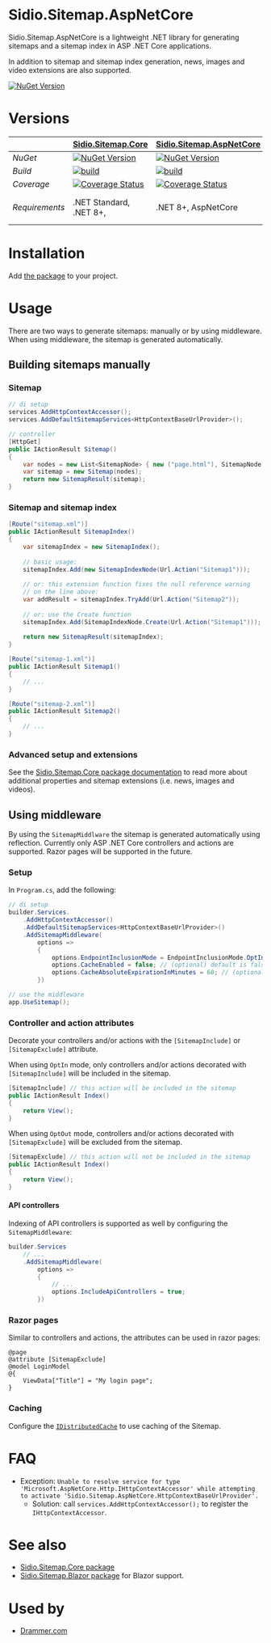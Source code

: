 Sidio.Sitemap.AspNetCore
=============
Sidio.Sitemap.AspNetCore is a lightweight .NET library for generating sitemaps and a sitemap index in ASP .NET Core applications.

In addition to sitemap and sitemap index generation, news, images and video extensions are also supported.

[![NuGet Version](https://img.shields.io/nuget/v/Sidio.Sitemap.AspNetCore)](https://www.nuget.org/packages/Sidio.Sitemap.AspNetCore/)

# Versions

|            | [Sidio.Sitemap.Core](https://github.com/marthijn/Sidio.Sitemap.Core)| [Sidio.Sitemap.AspNetCore](https://github.com/marthijn/Sidio.Sitemap.AspNetCore)                                                                                                                                                               | [Sidio.Sitemap.Blazor](https://github.com/marthijn/Sidio.Sitemap.Blazor)                                                                                                                                                           |
|------------|---------------------------------------------------------------------------------------------------------------------------|--------------------------------------------------------------------------------------------------------------------------------------------------------------------------------------------|------------------------------------------------------------------------------------------------------------------------------------------------------------------------------------|
| *NuGet*    | [![NuGet Version](https://img.shields.io/nuget/v/Sidio.Sitemap.Core)](https://www.nuget.org/packages/Sidio.Sitemap.Core/) | [![NuGet Version](https://img.shields.io/nuget/v/Sidio.Sitemap.AspNetCore)](https://www.nuget.org/packages/Sidio.Sitemap.AspNetCore/)                                                      | [![NuGet Version](https://img.shields.io/nuget/v/Sidio.Sitemap.Blazor)](https://www.nuget.org/packages/Sidio.Sitemap.Blazor/)                                                      |
| *Build*    | [![build](https://github.com/marthijn/Sidio.Sitemap.Core/actions/workflows/build.yml/badge.svg)](https://github.com/marthijn/Sidio.Sitemap.Core/actions/workflows/build.yml)| [![build](https://github.com/marthijn/Sidio.Sitemap.AspNetCore/actions/workflows/build.yml/badge.svg)](https://github.com/marthijn/Sidio.Sitemap.AspNetCore/actions/workflows/build.yml)   | [![build](https://github.com/marthijn/Sidio.Sitemap.Blazor/actions/workflows/build.yml/badge.svg)](https://github.com/marthijn/Sidio.Sitemap.Blazor/actions/workflows/build.yml)   |
| *Coverage* | [![Coverage Status](https://coveralls.io/repos/github/marthijn/Sidio.Sitemap.Core/badge.svg?branch=main)](https://coveralls.io/github/marthijn/Sidio.Sitemap.Core?branch=main)| [![Coverage Status](https://coveralls.io/repos/github/marthijn/Sidio.Sitemap.AspNetCore/badge.svg?branch=main)](https://coveralls.io/github/marthijn/Sidio.Sitemap.AspNetCore?branch=main) | [![Coverage Status](https://coveralls.io/repos/github/marthijn/Sidio.Sitemap.Blazor/badge.svg?branch=main)](https://coveralls.io/github/marthijn/Sidio.Sitemap.Blazor?branch=main) |
| *Requirements*|.NET Standard, .NET 8+, | .NET 8+, AspNetCore|.NET 8+, AspNetCore, Blazor server|

# Installation
Add [the package](https://www.nuget.org/packages/Sidio.Sitemap.AspNetCore/) to your project.

# Usage
There are two ways to generate sitemaps: manually or by using middleware. When using middleware, the sitemap is generated automatically.

## Building sitemaps manually
### Sitemap
```csharp
// di setup
services.AddHttpContextAccessor();
services.AddDefaultSitemapServices<HttpContextBaseUrlProvider>();

// controller
[HttpGet]
public IActionResult Sitemap()
{
    var nodes = new List<SitemapNode> { new ("page.html"), SitemapNode.Create(Url.Action("Index")) };
    var sitemap = new Sitemap(nodes);
    return new SitemapResult(sitemap);
}
```

### Sitemap and sitemap index
```csharp
[Route("sitemap.xml")]
public IActionResult SitemapIndex()
{
    var sitemapIndex = new SitemapIndex();
    
    // basic usage:
    sitemapIndex.Add(new SitemapIndexNode(Url.Action("Sitemap1")));
    
    // or: this extension function fixes the null reference warning
    // on the line above:
    var addResult = sitemapIndex.TryAdd(Url.Action("Sitemap2"));
    
    // or: use the Create function
    sitemapIndex.Add(SitemapIndexNode.Create(Url.Action("Sitemap1")));
    
    return new SitemapResult(sitemapIndex);
}

[Route("sitemap-1.xml")]
public IActionResult Sitemap1()
{
    // ...
}

[Route("sitemap-2.xml")]
public IActionResult Sitemap2()
{
    // ...
}
```

### Advanced setup and extensions
See the [Sidio.Sitemap.Core package documentation](https://github.com/marthijn/Sidio.Sitemap.Core) to read more about additional properties
and sitemap extensions (i.e. news, images and videos).

## Using middleware
By using the `SitemapMiddlware` the sitemap is generated automatically using reflection. 
Currently only ASP .NET Core controllers and actions are supported. Razor pages will be supported in the future.

### Setup
In `Program.cs`, add the following:
```csharp
// di setup
builder.Services.
    .AddHttpContextAccessor()
    .AddDefaultSitemapServices<HttpContextBaseUrlProvider>()
    .AddSitemapMiddleware(
        options =>
        {
            options.EndpointInclusionMode = EndpointInclusionMode.OptIn;
            options.CacheEnabled = false; // (optional) default is false, set to true to enable caching
            options.CacheAbsoluteExpirationInMinutes = 60; // (optional) default is 60 minutes
        })

// use the middleware 
app.UseSitemap();
```

### Controller and action attributes
Decorate your controllers and/or actions with the `[SitemapInclude]` or `[SitemapExclude]` attribute.

When using `OptIn` mode, only controllers and/or actions decorated with `[SitemapInclude]` will be included in the sitemap.
```csharp
[SitemapInclude] // this action will be included in the sitemap
public IActionResult Index()
{
    return View();
}
```

When using `OptOut` mode, controllers and/or actions decorated with `[SitemapExclude]` will be excluded from the sitemap.
```csharp
[SitemapExclude] // this action will not be included in the sitemap
public IActionResult Index()
{
    return View();
}
```

#### API controllers
Indexing of API controllers is supported as well by configuring the `SitemapMiddleware`:
```csharp
builder.Services
    // ...
    .AddSitemapMiddleware(
        options =>
        {
            // ...
            options.IncludeApiControllers = true;
        })
```

### Razor pages
Similar to controllers and actions, the attributes can be used in razor pages:
```cshtml
@page
@attribute [SitemapExclude]
@model LoginModel
@{
    ViewData["Title"] = "My login page";
}
```

### Caching
Configure the [`IDistributedCache`](https://learn.microsoft.com/en-us/aspnet/core/performance/caching/distributed) to use caching of the Sitemap.

# FAQ

* Exception: `Unable to resolve service for type 'Microsoft.AspNetCore.Http.IHttpContextAccessor' while attempting to activate 'Sidio.Sitemap.AspNetCore.HttpContextBaseUrlProvider'.` 
  * Solution: call `services.AddHttpContextAccessor();` to register the `IHttpContextAccessor`.

# See also
* [Sidio.Sitemap.Core package](https://github.com/marthijn/Sidio.Sitemap.Core)
* [Sidio.Sitemap.Blazor package](https://github.com/marthijn/Sidio.Sitemap.Blazor) for Blazor support.

# Used by
- [Drammer.com](https://drammer.com)
